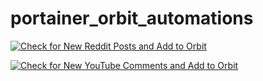 # portainer_orbit_automations

[![Check for New Reddit Posts and Add to Orbit](https://github.com/d1mnewz/portainer_orbit_automations/actions/workflows/reddit.yml/badge.svg)](https://github.com/d1mnewz/portainer_orbit_automations/actions/workflows/reddit.yml)

[![Check for New YouTube Comments and Add to Orbit](https://github.com/d1mnewz/portainer_orbit_automations/actions/workflows/youtube.yml/badge.svg)](https://github.com/d1mnewz/portainer_orbit_automations/actions/workflows/youtube.yml)
